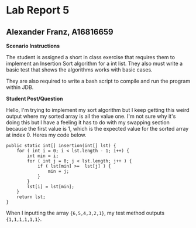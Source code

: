# Lab Report 5
## Alexander Franz, A16816659

**Scenario Instructions**

The student is assigned a short in class exercise that requires them to implement an Insertion Sort algorithm for a int list. They also must write a basic test that shows the algorithms works with basic cases. 

They are also required to write a bash script to compile and run the program within JDB. 

**Student Post/Question**

Hello, I'm trying to implement my sort algorithm but I keep getting this weird output where my sorted array is all the value one. I'm not sure why it's doing this but I have a feeling it has to do with my swapping section because the first value is 1, which is the expected value for the sorted array at index 0. Heres my code below. 

```
public static int[] insertion(int[] lst) {
	for ( int i = 0; i < lst.length - 1; i++) {
		int min = i; 
		for ( int j = 0; j < lst.length; j++ ) {
			if ( lst[min] >=  lst[j] ) {
				min = j;
			}
		}
		lst[i] = lst[min];
	}		
	return lst;
}
```

When I inputting the array `{6,5,4,3,2,1}`, my test method outputs `{1,1,1,1,1,1}`. 
